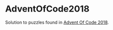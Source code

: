 # AdventOfCode2018
Solution to puzzles found in [Advent Of Code 2018](https://adventofcode.com/2018).
